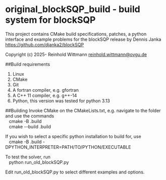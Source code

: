 # original_blockSQP_build - build system for blockSQP
This project contains CMake build specifications, patches, a python interface and example problems for the blockSQP release by Dennis Janka <https://github.com/djanka2/blockSQP>

Copyright (c) 2025- Reinhold Wittmann <reinhold.wittmann@ovgu.de>

##Build requirements
1. Linux
2. CMake
3. Git
4. A fortran compiler, e.g. gfortran
5. A C++ 11 compiler, e.g. g++-14
6. Python, this version was tested for python 3.13

##Building
Invoke CMake on the CMakeLists.txt, e.g. navigate to the folder and use the commands  
&nbsp;&nbsp; cmake -B .build  
&nbsp;&nbsp; cmake --build .build  



If you wish to select a specific python installation to build for, use  
&nbsp;&nbsp; cmake -B .build -DPYTHON_INTERPRETER=PATH/TO/PYTHON/EXECUTABLE

To test the solver, run  
&nbsp;&nbsp; python run_old_blockSQP.py  

Edit run_old_blockSQP.py to select different examples and options.  

